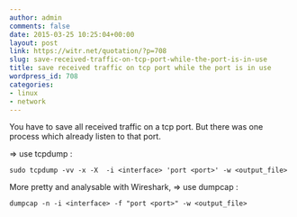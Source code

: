 ```yaml
---
author: admin
comments: false
date: 2015-03-25 10:25:04+00:00
layout: post
link: https://witr.net/quotation/?p=708
slug: save-received-traffic-on-tcp-port-while-the-port-is-in-use
title: save received traffic on tcp port while the port is in use
wordpress_id: 708
categories:
- linux
- network
---
```



You have to save all received traffic on a tcp port. But there was one process which already listen to that port.

=> use tcpdump : 

    
    
    sudo tcpdump -vv -x -X  -i <interface> 'port <port>' -w <output_file>
    



More pretty and analysable with Wireshark, 
=> use dumpcap : 

    
    
    dumpcap -n -i <interface> -f "port <port>" -w <output_file>
    




